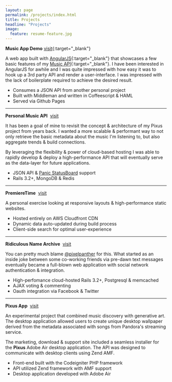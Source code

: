 ```yaml
---
layout: page
permalink: /projects/index.html
title: Projects
headline: "Projects"
image:
  feature: resume-feature.jpg
---
```


**Music App Demo** [visit](http://pixelsonly.com/angular-music){:target="_blank"}

A web app built with [AngularJS](http://angularjs.org/){:target="_blank"} that showcases a few basic features of my [Music API](http://music.ryanlindsey.me){:target="_blank"}. I have been interested in AngularJS for awhile and I was quite impressed with how easy it was to hook up a 3rd party API and render a user-interface. I was impressed with the lack of boilerplate required to achieve the desired result.

* Consumes a JSON API from another personal project
* Built with Middleman and written in Coffeescript &amp; HAML
* Served via Github Pages

---

**Personal Music API** &nbsp;<a href="http://music.ryanlindsey.me" target="_blank">visit</a>

It has been a goal of mine to revisit the concept &amp; architecture of my Pixus project from years back. I wanted a more scalable &amp; performant way to not only retrieve the basic metadata about the music I'm listening to, but also aggregate trends &amp; build connections.

By leveraging the flexibility &amp; power of cloud-based hosting I was able to rapidly develop &amp; deploy a high-performance API that will eventually serve as the data-layer for future applications.

* JSON API &amp; <a href="http://panic.com/statusboard/" target="_blank">Panic StatusBoard</a> support
* Rails 3.2+, MongoDB &amp; Redis

---

**PremiereTime** &nbsp;<a href="http://www.premieretime.com/" target="_blank">visit</a>

A personal exercise looking at responsive layouts &amp; high-performance static websites.

* Hosted entirely on AWS Cloudfront CDN
* Dynamic data auto-updated during build process
* Client-side search for optimal user-experience

---

**Ridiculous Name Archive** &nbsp;<a href="http://ridiculousarchive.com" target="_blank">visit</a>

You can pretty much blame <a href="https://twitter.com/pixelpanther" target="_blank">@pixelpanther</a> for this. What started as an inside joke between some co-working friends via pre-dawn text messages eventually became a full-blown web application with social network authentication &amp; integration.

* High-perfomance cloud-hosted Rails 3.2+, Postgresql &amp; memcached
* AJAX voting & commenting
* Oauth integration via Facebook &amp; Twitter

---

**Pixus App** &nbsp;<a href="http://www.pixusapp.com" target="_blank">visit</a>

An experimental project that combined music discovery with generative art. The desktop application allowed users to create unique desktop wallpaper derived from the metadata associated with songs from Pandora's streaming service.

The marketing, download &amp; support site included a seamless installer for the **Pixus** Adobe Air desktop application. The API was designed to communicate with desktop clients using Zend AMF.

* Front-end built with the Codeigniter PHP framework
* API utilized Zend framework with AMF support
* Desktop application developed with Adobe Air 